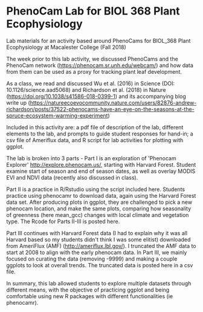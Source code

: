 # PhenoCam Lab for BIOL 368 Plant Ecophysiology
Lab materials for an activity based around PhenoCams for BIOL_368 Plant Ecophysiology at Macalester College (Fall 2018)

The week prior to this lab activity, we discussed PhenoCams and the PhenoCam network (https://phenocam.sr.unh.edu/webcam/) and how data from them can be used as a proxy for tracking plant leaf development. 

As a class, we read and discussed Wu et al. (2016) in Science (DOI: 10.1126/science.aad5068) and Richardson et al. (2018) in Nature (https://doi.org/10.1038/s41586-018-0399-1) and its accompanying blog write up (https://natureecoevocommunity.nature.com/users/82876-andrew-richardson/posts/37522-phenocams-have-an-eye-on-the-seasons-at-the-spruce-ecosystem-warming-experiment)  

Included in this activity are: a pdf file of description of the lab, different elements to the lab, and prompts to guide student responses for hand-in; a csv file of Ameriflux data, and R script for lab activities for plotting with ggplot.

The lab is broken into 3 parts - Part I is an exploration of 'Phenocam Explorer' http://explore.phenocam.us/, starting with Harvard Forest. Student examine start of season and end of season dates, as well as overlay MODIS EVI and NDVI data (recently also discussed in class). 

Part II is a practice in R/Rstudio using the script included here. Students practice using phenocamr to download data, again using the Harvard Forest data set. After producing plots in ggplot, they are challenged to pick a new phenocam location, and make the same plots, comparing how seasonality of greenness (here mean_gcc) changes with local climate and vegetation type.
The Rcode for Parts II-III is posted here. 

Part III continues with Harvard Forest data (I had to explain why it was all Harvard based so my students didn't think I was some elitist) downloaded from AmeriFlux (AMF) (http://ameriflux.lbl.gov/). I truncated the AMF data to start at 2008 to align with the early phenocam data. In Part III, we mainly focused on curating the data (removing -9999) and making a couple ggplots to look at overall trends. The truncated data is posted here in a csv file. 

In summary, this lab allowed students to explore multiple datasets through different means, with the objective of practicing ggplot and being comfortable using new R packages with different functionalities (ie phenocamr). 
